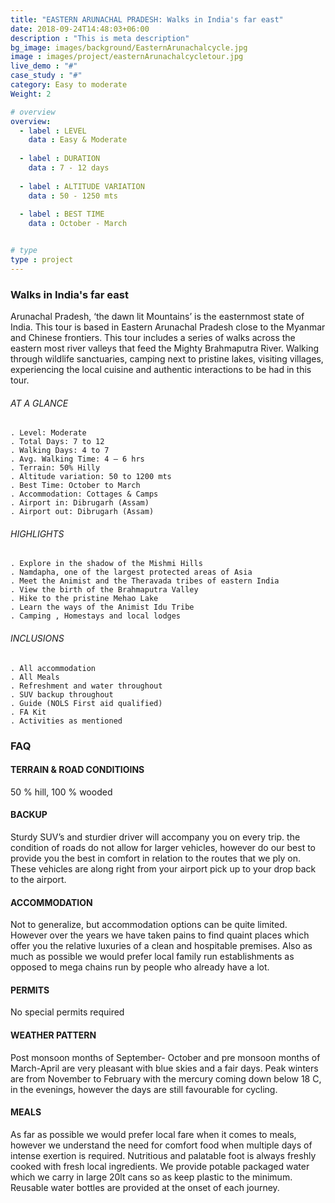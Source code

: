 ```yaml
---
title: "EASTERN ARUNACHAL PRADESH: Walks in India's far east"
date: 2018-09-24T14:48:03+06:00
description : "This is meta description"
bg_image: images/background/EasternArunachalcycle.jpg
image : images/project/easternArunachalcycletour.jpg
live_demo : "#"
case_study : "#"
category: Easy to moderate
Weight: 2

# overview
overview:
  - label : LEVEL
    data : Easy & Moderate
    
  - label : DURATION
    data : 7 - 12 days
    
  - label : ALTITUDE VARIATION
    data : 50 - 1250 mts
    
  - label : BEST TIME
    data : October - March


# type
type : project
---
```


### Walks in India's far east

Arunachal Pradesh, ‘the dawn lit Mountains’ is the easternmost state of India. This tour is based in Eastern Arunachal Pradesh close to the Myanmar and Chinese frontiers. This tour includes a series of walks across the eastern most river valleys that feed the Mighty Brahmaputra River. Walking through wildlife sanctuaries, camping next to pristine lakes, visiting villages, experiencing the local cuisine and authentic interactions to be had in this tour.



###### AT A GLANCE
```
. Level: Moderate
. Total Days: 7 to 12
. Walking Days: 4 to 7
. Avg. Walking Time: 4 – 6 hrs
. Terrain: 50% Hilly
. Altitude variation: 50 to 1200 mts
. Best Time: October to March
. Accommodation: Cottages & Camps
. Airport in: Dibrugarh (Assam)
. Airport out: Dibrugarh (Assam)
```




###### HIGHLIGHTS
```
. Explore in the shadow of the Mishmi Hills
. Namdapha, one of the largest protected areas of Asia
. Meet the Animist and the Theravada tribes of eastern India
. View the birth of the Brahmaputra Valley
. Hike to the pristine Mehao Lake
. Learn the ways of the Animist Idu Tribe
. Camping , Homestays and local lodges
```

###### INCLUSIONS
```
. All accommodation
. All Meals
. Refreshment and water throughout
. SUV backup throughout
. Guide (NOLS First aid qualified)
. FA Kit
. Activities as mentioned
```

### FAQ



#### TERRAIN & ROAD CONDITIOINS

50 % hill, 100 % wooded

#### BACKUP
Sturdy SUV’s and sturdier driver will accompany you on every trip. the condition of roads do not allow for larger vehicles, however do our best to provide you the best in comfort in relation to the routes that we ply on. These vehicles are along right from your airport pick up to your drop back to the airport.

#### ACCOMMODATION
Not to generalize, but accommodation options can be quite limited. However over the years we have taken pains to find quaint places which offer you the relative luxuries of a clean and hospitable premises. Also as much as possible we would prefer local family run establishments as opposed to mega chains run by people who already have a lot.

#### PERMITS
No special permits required

#### WEATHER PATTERN
Post monsoon months of September- October and pre monsoon months of March-April are very pleasant with blue skies and a fair days. Peak winters are from November to February with the mercury coming down below 18 C, in the evenings, however the days are still favourable for cycling.

#### MEALS
As far as possible we would prefer local fare when it comes to meals, however we understand the need for comfort food when multiple days of intense exertion is required. Nutritious and palatable foot is always freshly cooked with fresh local ingredients. We provide potable packaged water which we carry in large 20lt cans so as keep plastic to the minimum. Reusable water bottles are provided at the onset of each journey.
